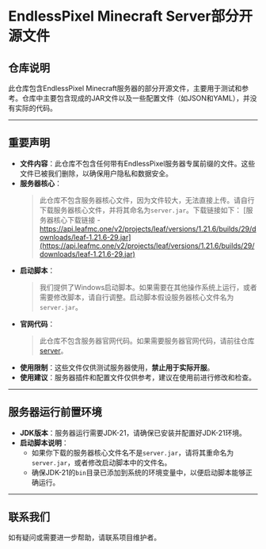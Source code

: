# EndlessPixel Minecraft Server部分开源文件

## 仓库说明
此仓库包含EndlessPixel Minecraft服务器的部分开源文件，主要用于测试和参考。仓库中主要包含现成的JAR文件以及一些配置文件（如JSON和YAML），并没有实际的代码。

---

## 重要声明
- **文件内容**：此仓库不包含任何带有EndlessPixel服务器专属前缀的文件。这些文件已被我们删除，以确保用户隐私和数据安全。
- **服务器核心**：
  > 此仓库不包含服务器核心文件，因为文件较大，无法直接上传。请自行下载服务器核心文件，并将其命名为`server.jar`。下载链接如下：
  > [服务器核心下载链接 - https://api.leafmc.one/v2/projects/leaf/versions/1.21.6/builds/29/downloads/leaf-1.21.6-29.jar](https://api.leafmc.one/v2/projects/leaf/versions/1.21.6/builds/29/downloads/leaf-1.21.6-29.jar)
- **启动脚本**：
  > 我们提供了Windows启动脚本。如果需要在其他操作系统上运行，或者需要修改脚本，请自行调整。启动脚本假设服务器核心文件名为`server.jar`。
- **官网代码**：
  > 此仓库不包含服务器官网代码。如果需要服务器官网代码，请前往仓库 [server](https://github.com/EndlessPixel/server)。
- **使用限制**：这些文件仅供测试服务器使用，**禁止用于实际开服**。
- **使用建议**：服务器插件和配置文件仅供参考，建议在使用前进行修改和检查。

---

## 服务器运行前置环境
- **JDK版本**：服务器运行需要JDK-21，请确保已安装并配置好JDK-21环境。
- **启动脚本说明**：
  - 如果你下载的服务器核心文件名不是`server.jar`，请将其重命名为`server.jar`，或者修改启动脚本中的文件名。
  - 确保JDK-21的`bin`目录已添加到系统的环境变量中，以便启动脚本能够正确运行。

---

## 联系我们
如有疑问或需要进一步帮助，请联系项目维护者。

